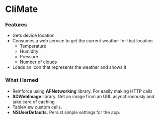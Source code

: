 # CliMate

### Features
* Gets device location
* Consumes a web service to get the current weather for that location
    * Temperature
    * Humidity
    * Pressure
    * Number of clouds
* Loads an icon that represents the weather and shows it

### What I larned
* Reinforce using **AFNetworking** library. For easily making HTTP calls
* **SDWebImage** library. Get an image from an URL asynchronously and take care of caching
* TableView custom cells.
* **NSUserDefaults**. Persist simple settings for the app.
